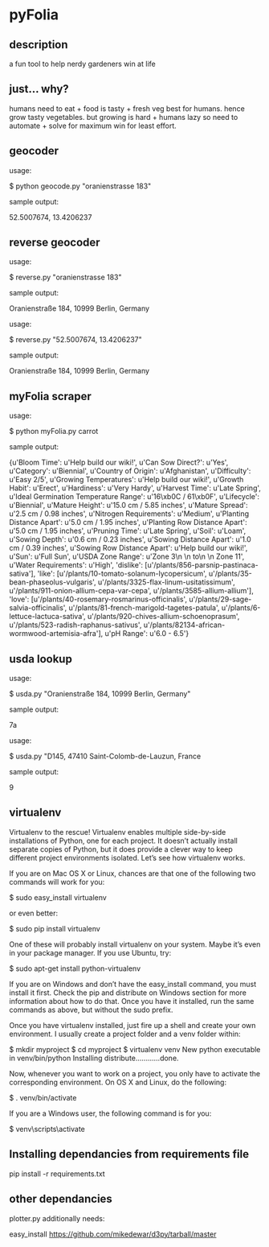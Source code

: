 pyFolia
=======

description
-----------
a fun tool to help nerdy gardeners win at life

just... why?
------------
humans need to eat + food is tasty + fresh veg best for humans. hence grow tasty vegetables. but growing is hard + humans lazy so need to automate + solve for maximum win for least effort.

geocoder
--------
usage:

$ python geocode.py "oranienstrasse 183"

sample output: 

52.5007674, 13.4206237

reverse geocoder
---------------
usage:

$ reverse.py "oranienstrasse 183"

sample output: 

Oranienstraße 184, 10999 Berlin, Germany

usage:

$ reverse.py "52.5007674, 13.4206237"

sample output: 

Oranienstraße 184, 10999 Berlin, Germany

myFolia scraper
---------------
usage:

$ python myFolia.py carrot

sample output:

{u'Bloom Time': u'Help build our wiki!',
 u'Can Sow Direct?': u'Yes',
 u'Category': u'Biennial',
 u'Country of Origin': u'Afghanistan',
 u'Difficulty': u'Easy 2/5',
 u'Growing Temperatures': u'Help build our wiki!',
 u'Growth Habit': u'Erect',
 u'Hardiness': u'Very Hardy',
 u'Harvest Time': u'Late Spring',
 u'Ideal Germination Temperature Range': u'16\xb0C / 61\xb0F',
 u'Lifecycle': u'Biennial',
 u'Mature Height': u'15.0 cm / 5.85 inches',
 u'Mature Spread': u'2.5 cm / 0.98 inches',
 u'Nitrogen Requirements': u'Medium',
 u'Planting Distance Apart': u'5.0 cm / 1.95 inches',
 u'Planting Row Distance Apart': u'5.0 cm / 1.95 inches',
 u'Pruning Time': u'Late Spring',
 u'Soil': u'Loam',
 u'Sowing Depth': u'0.6 cm / 0.23 inches',
 u'Sowing Distance Apart': u'1.0 cm / 0.39 inches',
 u'Sowing Row Distance Apart': u'Help build our wiki!',
 u'Sun': u'Full Sun',
 u'USDA Zone Range': u'Zone 3\n          \n          to\n          \n          Zone 11',
 u'Water Requirements': u'High',
 'dislike': [u'/plants/856-parsnip-pastinaca-sativa'],
 'like': [u'/plants/10-tomato-solanum-lycopersicum',
          u'/plants/35-bean-phaseolus-vulgaris',
          u'/plants/3325-flax-linum-usitatissimum',
          u'/plants/911-onion-allium-cepa-var-cepa',
          u'/plants/3585-allium-allium'],
 'love': [u'/plants/40-rosemary-rosmarinus-officinalis',
          u'/plants/29-sage-salvia-officinalis',
          u'/plants/81-french-marigold-tagetes-patula',
          u'/plants/6-lettuce-lactuca-sativa',
          u'/plants/920-chives-allium-schoenoprasum',
          u'/plants/523-radish-raphanus-sativus',
          u'/plants/82134-african-wormwood-artemisia-afra'],
 u'pH Range': u'6.0 - 6.5'}

usda lookup
-----------
usage:

$ usda.py "Oranienstraße 184, 10999 Berlin, Germany"

sample output: 

7a

usage:

$ usda.py "D145, 47410 Saint-Colomb-de-Lauzun, France

sample output: 

9

virtualenv
----------

Virtualenv to the rescue! Virtualenv enables multiple side-by-side installations of Python, one for each project. It doesn’t actually install separate copies of Python, but it does provide a clever way to keep different project environments isolated. Let’s see how virtualenv works.

If you are on Mac OS X or Linux, chances are that one of the following two commands will work for you:

$ sudo easy_install virtualenv

or even better:

$ sudo pip install virtualenv

One of these will probably install virtualenv on your system. Maybe it’s even in your package manager. If you use Ubuntu, try:

$ sudo apt-get install python-virtualenv

If you are on Windows and don’t have the easy_install command, you must install it first. Check the pip and distribute on Windows section for more information about how to do that. Once you have it installed, run the same commands as above, but without the sudo prefix.

Once you have virtualenv installed, just fire up a shell and create your own environment. I usually create a project folder and a venv folder within:

$ mkdir myproject
$ cd myproject
$ virtualenv venv
New python executable in venv/bin/python
Installing distribute............done.

Now, whenever you want to work on a project, you only have to activate the corresponding environment. On OS X and Linux, do the following:

$ . venv/bin/activate

If you are a Windows user, the following command is for you:

$ venv\scripts\activate

Installing dependancies from requirements file
----------------------------------------------
pip install -r requirements.txt

other dependancies
-------------------
plotter.py additionally needs:

easy_install https://github.com/mikedewar/d3py/tarball/master

